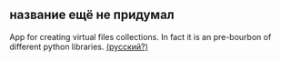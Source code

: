## название ещё не придумал

App for creating virtual files collections. In fact it is an pre-bourbon of different python libraries.
[(русский?)](readme/README_ru.md)
